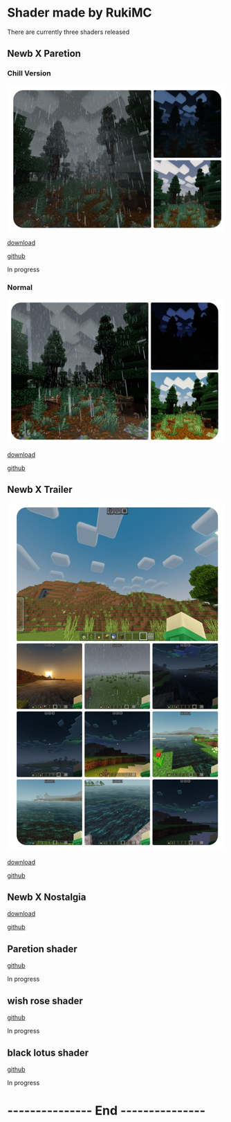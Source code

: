 # Shader made by RukiMC 
There are currently three shaders released
## Newb X Paretion 
### Chill Version
![Chill](Chill.jpg)

[download](https://github.com/RukiMC123/Shader-Website/blob/main/Download.md#chill-version)

[github](https://github.com/RukiMC123/newb-x-paretion/tree/Newb-X-Paretion-chill-version)

In progress
### Normal
![Normal](Normal.jpg "Newb X Paretion, MCBE 1.20.30")

[download](https://github.com/RukiMC123/Shader-Website/blob/main/Download.md#normal)

[github](https://github.com/RukiMC123/newb-x-paretion/tree/Newb-X-Paretion)

## Newb X Trailer
![Trailer](Trailer.jpg "Newb X Trailer, MCBE 1.20.30")

[download](https://github.com/RukiMC123/Shader-Website/blob/main/Download.md#newb-x-trailer)

[github](https://github.com/RukiMC123/newb-x-paretion/tree/Newb-X-Trailer)

## Newb X Nostalgia 
[download](https://github.com/RukiMC123/Shader-Website/blob/main/Download.md#newb-x-nostalgia)

[github](https://github.com/RukiMC123/newb-x-paretion/tree/Newb-X-Nostalgia)

## Paretion shader 
[github](https://github.com/RukiMC123/Paretion-shader)

In progress 

## wish rose shader
[github]()

In progress

## black lotus shader
[github]()

In progress 

# --------------- End ---------------
